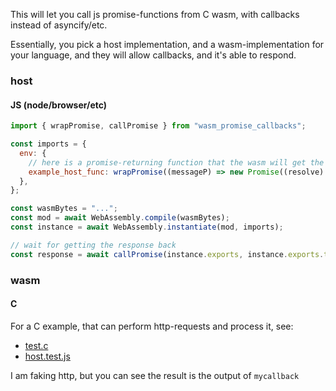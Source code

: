 This will let you call js promise-functions from C wasm, with callbacks instead of asyncify/etc.

Essentially, you pick a host implementation, and a wasm-implementation for your language, and they will allow callbacks, and it's able to respond.

### host

#### JS (node/browser/etc)

```js
import { wrapPromise, callPromise } from "wasm_promise_callbacks";

const imports = {
  env: {
    // here is a promise-returning function that the wasm will get the output of
    example_host_func: wrapPromise((messageP) => new Promise((resolve) => setTimeout(() => resolve('nice!'), 1000)))
  },
};

const wasmBytes = "...";
const mod = await WebAssembly.compile(wasmBytes);
const instance = await WebAssembly.instantiate(mod, imports);

// wait for getting the response back
const response = await callPromise(instance.exports, instance.exports.test);
```

### wasm

#### C

For a C example, that can perform http-requests and process it, see:

- [test.c](test/test.c)
- [host.test.js](test/host.test.js)

I am faking http, but you can see the result is the output of `mycallback`
